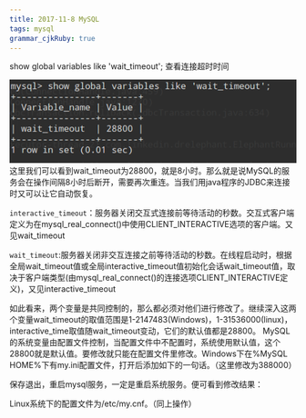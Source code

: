 ```yaml
---
title: 2017-11-8 MySQL
tags: mysql
grammar_cjkRuby: true
---
```

show global variables like 'wait_timeout';  查看连接超时时间

![默认超时时间：8小时][1]
这里我们可以看到wait_timeout为28800，就是8小时。那么就是说MySQL的服务会在操作间隔8小时后断开，需要再次重连。当我们用java程序的JDBC来连接时又可以让它自动恢复。

`interactive_timeout`：服务器关闭交互式连接前等待活动的秒数。交互式客户端定义为在mysql_real_connect()中使用CLIENT_INTERACTIVE选项的客户端。又见wait_timeout 

`wait_timeout`:服务器关闭非交互连接之前等待活动的秒数。在线程启动时，根据全局wait_timeout值或全局interactive_timeout值初始化会话wait_timeout值，取决于客户端类型(由mysql_real_connect()的连接选项CLIENT_INTERACTIVE定义)，又见interactive_timeout 

如此看来，两个变量是共同控制的，那么都必须对他们进行修改了。继续深入这两个变量wait_timeout的取值范围是1-2147483(Windows)，1-31536000(linux)，interactive_time取值随wait_timeout变动，它们的默认值都是28800。
MySQL的系统变量由配置文件控制，当配置文件中不配置时，系统使用默认值，这个28800就是默认值。要修改就只能在配置文件里修改。Windows下在%MySQL HOME%下有my.ini配置文件，打开后添加如下的一句话。（这里修改为388000）
 
保存退出，重启mysql服务，一定是重启系统服务。便可看到修改结果：
 
 
  Linux系统下的配置文件为/etc/my.cnf。（同上操作）


  [1]: ./images/1510145688929.jpg